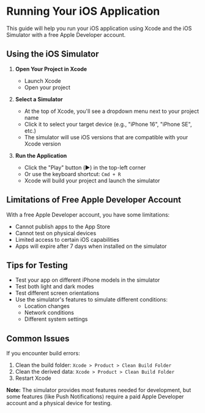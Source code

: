 # Running Your iOS Application

This guide will help you run your iOS application using Xcode and the iOS Simulator with a free Apple Developer account.

## Using the iOS Simulator

1. **Open Your Project in Xcode**

    - Launch Xcode
    - Open your project

2. **Select a Simulator**

    - At the top of Xcode, you'll see a dropdown menu next to your project name
    - Click it to select your target device (e.g., "iPhone 16", "iPhone SE", etc.)
    - The simulator will use iOS versions that are compatible with your Xcode version

3. **Run the Application**
    - Click the "Play" button (▶️) in the top-left corner
    - Or use the keyboard shortcut: `Cmd + R`
    - Xcode will build your project and launch the simulator

## Limitations of Free Apple Developer Account

With a free Apple Developer account, you have some limitations:

-   Cannot publish apps to the App Store
-   Cannot test on physical devices
-   Limited access to certain iOS capabilities
-   Apps will expire after 7 days when installed on the simulator

## Tips for Testing

-   Test your app on different iPhone models in the simulator
-   Test both light and dark modes
-   Test different screen orientations
-   Use the simulator's features to simulate different conditions:
    -   Location changes
    -   Network conditions
    -   Different system settings

## Common Issues

If you encounter build errors:

1. Clean the build folder: `Xcode > Product > Clean Build Folder`
2. Clean the derived data: `Xcode > Product > Clean Build Folder`
3. Restart Xcode

**Note:** The simulator provides most features needed for development, but some features (like Push Notifications) require a paid Apple Developer account and a physical device for testing.

